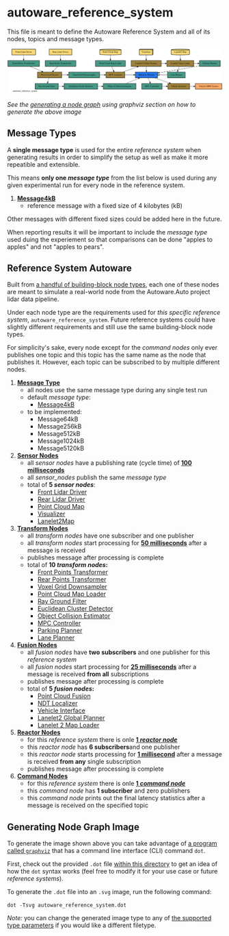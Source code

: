# autoware_reference_system

This file is meant to define the Autoware Reference System and all of its nodes, topics and message types.

![Node graph of reference-system-autoware](../content/img/autoware_reference_system.svg)

_See the [generating a node graph](#generate-node-graph) using graphviz section on how to generate the above image_

## Message Types

A **single message type** is used for the entire _reference system_ when generating results in order to simplify the setup as well as make it more repeatible and extensible.

This means **only one _message type_** from the list below is used during any given experimental run for every node in the reference system.

1. [**Message4kB**](../reference_interfaces/msg/Message4kb.idl)
    - reference message with a fixed size of 4 kilobytes (kB)

Other messages with different fixed sizes could be added here in the future.

When reporting results it will be important to include the _message type_ used duing the experiement so that comparisons can be done "apples to apples" and not "apples to pears".

## Reference System Autoware

Built from [a handful of building-block node types](../README.md#concept-overview), each one of these nodes are meant to simulate a real-world node from the Autoware.Auto project lidar data pipeline.

Under each node type are the requirements used for _this specific reference system_, `autoware_reference_system`. Future reference systems could have slightly different requirements and still use the same building-block node types.

For simplicity's sake, every node except for the _command nodes_ only ever publishes one topic and this topic has the same name as the node that publishes it. However, each topic can be subscribed to by multiple different nodes.

1. [**Message Type**](#message-types)
    - all nodes use the same message type during any single test run
    - default _message type_:
        - [Message4kB](../reference_system/include/reference_system/msg_types.hpp#L21)
    - to be implemented:
        - Message64kB
        - Message256kB
        - Message512kB
        - Message1024kB
        - Message5120kB
2. [**Sensor Nodes**](../reference_system/include/reference_system/nodes/rclcpp/sensor.hpp)
    - all _sensor nodes_ have a publishing rate (cycle time) of [**100 milliseconds**](include/reference_system/system/timing/default.hpp#L26)
    - all _sensor_nodes_ publish the same _message type_
    - total of **5 _sensor nodes_**:
        - [Front Lidar Driver](include/autoware_reference_system/autoware_system_builder.hpp#L38)
        - [Rear Lidar Driver](include/autoware_reference_system/autoware_system_builder.hpp#L44)
        - [Point Cloud Map](include/autoware_reference_system/autoware_system_builder.hpp#L50)
        - [Visualizer](include/autoware_reference_system/autoware_system_builder.hpp#L56)
        - [Lanelet2Map](include/autoware_reference_system/autoware_system_builder.hpp#62)
3. [**Transform Nodes**](../reference_system/include/reference_system/nodes/rclcpp/transform.hpp)
    - all _transform nodes_ have one subscriber and one publisher
    - all _transform nodes_ start processing for [**50 milliseconds**](include/autoware_reference_system/system/timing/default.hpp#L28) after a message is received
    - publishes message after processing is complete
    - total of **10 _transform nodes_:**
        - [Front Points Transformer](include/autoware_reference_system/autoware_system_builder.hpp#L69)
        - [Rear Points Transformer](include/autoware_reference_system/autoware_system_builder.hpp#L78)
        - [Voxel Grid Downsampler](include/autoware_reference_system/autoware_system_builder.hpp#L87)
        - [Point Cloud Map Loader](include/autoware_reference_system/autoware_system_builder.hpp#L96)
        - [Ray Ground Filter](include/autoware_reference_system/autoware_system_builder.hpp#L105)
        - [Euclidean Cluster Detector](include/autoware_reference_system/autoware_system_builder.hpp#L114)
        - [Object Collision Estimator](include/autoware_reference_system/autoware_system_builder.hpp#L123)
        - [MPC Controller](include/autoware_reference_system/autoware_system_builder.hpp#L132)
        - [Parking Planner](include/autoware_reference_system/autoware_system_builder.hpp#L141)
        - [Lane Planner](include/autoware_reference_system/autoware_system_builder.hpp#L150)
4. [**Fusion Nodes**](../reference_system/include/reference_system/nodes/rclcpp/fusion.hpp)
    - all _fusion nodes_ have **two subscribers** and one publisher for this _reference system_
    - all _fusion nodes_ start processing for [**25 milliseconds**](include/autoware_reference_system/system/timing/default.hpp#L30) after a message is received **from all** subscriptions
    - publishes message after processing is complete
    - total of **5 _fusion nodes_:**
        - [Point Cloud Fusion](include/autoware_reference_system/autoware_system_builder.hpp#L160)
        - [NDT Localizer](include/autoware_reference_system/autoware_system_builder.hpp#L169)
        - [Vehicle Interface](include/autoware_reference_system/autoware_system_builder.hpp#L178)
        - [Lanelet2 Global Planner](include/autoware_reference_system/autoware_system_builder.hpp#L187)
        - [Lanelet 2 Map Loader](include/autoware_reference_system/autoware_system_builder.hpp#L196)
5. [**Reactor Nodes**](../reference_system/include/reference_system/nodes/rclcpp/reactor.hpp)
    - for this _reference system_ there is onle [**1 _reactor node_**](include/autoware_reference_system/autoware_system_builder.hpp#L206)
    - this _reactor node_ has **6 subscribers**and one publisher
    - this _reactor node_ starts processing for [**1 millisecond**](include/autoware_reference_system/system/timing/default.hpp#L32) after a message is received **from any** single subscription
    - publishes message after processing is complete
6. [**Command Nodes**](../reference_system/include/reference_system/nodes/rclcpp/command.hpp)
    - for this _reference system_ there is onle [**1 _command node_**](include/autoware_reference_system/autoware_system_builder.hpp#L217)
    - this _command node_ has **1 subscriber** and zero publishers
    - this _command node_ prints out the final latency statistics after a message is received on the specified topic

## Generating Node Graph Image

To generate the image shown above you can take advantage of [a program called `graphviz`](https://graphviz.org/doc/info/command.html) that has a command line interface (CLI) command `dot`.

First, check out the provided `.dot` file [within this directory](autoware_reference_system.dot) to get an idea of how the `dot` syntax works (feel free to modify it for your use case or future _reference systems_).

To generate the `.dot` file into an `.svg` image, run the following command:

```
dot -Tsvg autoware_reference_system.dot
```

_Note:_ you can change the generated image type to any of [the supported type parameters](https://graphviz.org/docs/outputs/) if you would like a different filetype.

